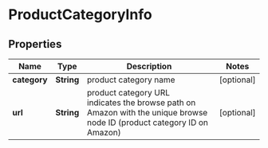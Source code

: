 # ProductCategoryInfo


## Properties

| Name | Type | Description | Notes |
|------------ | ------------- | ------------- | -------------|
**category** | **String** | product category name |[optional]|
**url** | **String** | product category URL<br>indicates the browse path on Amazon with the unique browse node ID (product category ID on Amazon) |[optional]|